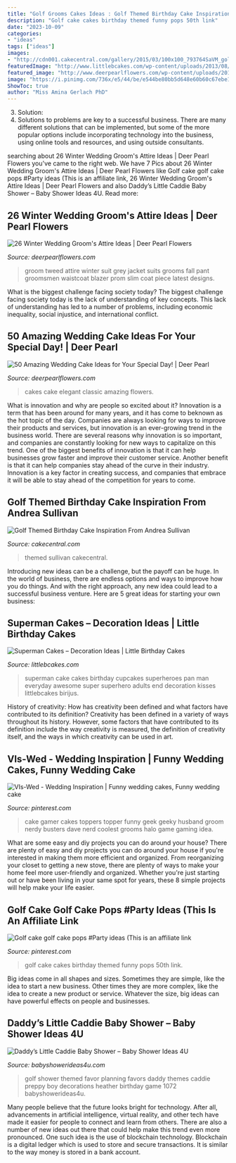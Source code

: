 ```yaml
---
title: "Golf Grooms Cakes Ideas : Golf Themed Birthday Cake Inspiration From Andrea Sullivan"
description: "Golf cake cakes birthday themed funny pops 50th link"
date: "2023-10-09"
categories:
- "ideas"
tags: ["ideas"]
images:
- "http://cdn001.cakecentral.com/gallery/2015/03/100x100_793764SaVM_golf-bag.jpg"
featuredImage: "http://www.littlebcakes.com/wp-content/uploads/2013/08/Superman-Cake-Pan.jpg"
featured_image: "http://www.deerpearlflowers.com/wp-content/uploads/2017/03/Classic-Elegant-Wedding-Cakes-2.jpg"
image: "https://i.pinimg.com/736x/e5/44/be/e544be80bb5d648e60b60c67ebe1e318.jpg"
ShowToc: true
author: "Miss Amina Gerlach PhD"
---
```



3. Solution:
3. Solutions to problems are key to a successful business. There are many different solutions that can be implemented, but some of the more popular options include incorporating technology into the business, using online tools and resources, and using outside consultants.

	

		
searching about 26 Winter Wedding Groom&#039;s Attire Ideas | Deer Pearl Flowers you've came to the right web. We have 7 Pics about 26 Winter Wedding Groom&#039;s Attire Ideas | Deer Pearl Flowers like Golf cake golf cake pops #Party ideas (This is an affiliate link, 26 Winter Wedding Groom&#039;s Attire Ideas | Deer Pearl Flowers and also Daddy’s Little Caddie Baby Shower – Baby Shower Ideas 4U. Read more:
		
    
## 26 Winter Wedding Groom&#039;s Attire Ideas | Deer Pearl Flowers

<img loading=lazy src="http://www.deerpearlflowers.com/wp-content/uploads/2015/09/Winter-Wedding-Grooms-Attire-Ideas-10.jpg" onerror="this.onerror=null;this.src='https://tse3.mm.bing.net/th?id=OIP.ovWz_3NThzHdKAJQW8srKAHaLH&amp;pid=15.1';" alt="26 Winter Wedding Groom&#039;s Attire Ideas | Deer Pearl Flowers">

_Source: deerpearlflowers.com_

>groom tweed attire winter suit grey jacket suits grooms fall pant groomsmen waistcoat blazer prom slim coat piece latest designs. 

	

What is the biggest challenge facing society today?
The biggest challenge facing society today is the lack of understanding of key concepts. This lack of understanding has led to a number of problems, including economic inequality, social injustice, and international conflict.

    
## 50 Amazing Wedding Cake Ideas For Your Special Day! | Deer Pearl

<img loading=lazy src="http://www.deerpearlflowers.com/wp-content/uploads/2017/03/Classic-Elegant-Wedding-Cakes-2.jpg" onerror="this.onerror=null;this.src='https://tse1.mm.bing.net/th?id=OIP.1i8Zc9lJyPmAZeL4LgfWKQHaLH&amp;pid=15.1';" alt="50 Amazing Wedding Cake Ideas for Your Special Day! | Deer Pearl">

_Source: deerpearlflowers.com_

>cakes cake elegant classic amazing flowers. 

	

What is innovation and why are people so excited about it?
Innovation is a term that has been around for many years, and it has come to beknown as the hot topic of the day. Companies are always looking for ways to improve their products and services, but innovation is an ever-growing trend in the business world. There are several reasons why innovation is so important, and companies are constantly looking for new ways to capitalize on this trend. One of the biggest benefits of innovation is that it can help businesses grow faster and improve their customer service. Another benefit is that it can help companies stay ahead of the curve in their industry. Innovation is a key factor in creating success, and companies that embrace it will be able to stay ahead of the competition for years to come.

    
## Golf Themed Birthday Cake Inspiration From Andrea Sullivan

<img loading=lazy src="http://cdn001.cakecentral.com/gallery/2015/03/100x100_793764SaVM_golf-bag.jpg" onerror="this.onerror=null;this.src='https://tse2.mm.bing.net/th?id=OIP.a6oUk20UnXf-BD85Qx9iUQHaJ4&amp;pid=15.1';" alt="Golf Themed Birthday Cake Inspiration From Andrea Sullivan">

_Source: cakecentral.com_

>themed sullivan cakecentral. 

	

Introducing new ideas can be a challenge, but the payoff can be huge. In the world of business, there are endless options and ways to improve how you do things. And with the right approach, any new idea could lead to a successful business venture. Here are 5 great ideas for starting your own business: 

    
## Superman Cakes – Decoration Ideas | Little Birthday Cakes

<img loading=lazy src="http://www.littlebcakes.com/wp-content/uploads/2013/08/Superman-Cake-Pan.jpg" onerror="this.onerror=null;this.src='https://tse4.mm.bing.net/th?id=OIP.TzL8YRlRSdGZxn6rIyYwRQHaJ4&amp;pid=15.1';" alt="Superman Cakes – Decoration Ideas | Little Birthday Cakes">

_Source: littlebcakes.com_

>superman cake cakes birthday cupcakes superheroes pan man everyday awesome super superhero adults end decoration kisses littlebcakes birijus. 

	

History of creativity: How has creativity been defined and what factors have contributed to its definition?
Creativity has been defined in a variety of ways throughout its history. However, some factors that have contributed to its definition include the way creativity is measured, the definition of creativity itself, and the ways in which creativity can be used in art.

    
## VIs-Wed - Wedding Inspiration | Funny Wedding Cakes, Funny Wedding Cake

<img loading=lazy src="https://i.pinimg.com/736x/b0/a0/7e/b0a07e2caaf7ddcc813fb4b62ac07104.jpg" onerror="this.onerror=null;this.src='https://tse3.mm.bing.net/th?id=OIP.TFqxg1JUr3VMEvqNsqNLYwHaJ4&amp;pid=15.1';" alt="VIs-Wed - Wedding Inspiration | Funny wedding cakes, Funny wedding cake">

_Source: pinterest.com_

>cake gamer cakes toppers topper funny geek geeky husband groom nerdy busters dave nerd coolest grooms halo game gaming idea. 

	

What are some easy and diy projects you can do around your house?
There are plenty of easy and diy projects you can do around your house if you're interested in making them more efficient and organized. From reorganizing your closet to getting a new stove, there are plenty of ways to make your home feel more user-friendly and organized. Whether you're just starting out or have been living in your same spot for years, these 8 simple projects will help make your life easier.

    
## Golf Cake Golf Cake Pops #Party Ideas (This Is An Affiliate Link

<img loading=lazy src="https://i.pinimg.com/736x/e5/44/be/e544be80bb5d648e60b60c67ebe1e318.jpg" onerror="this.onerror=null;this.src='https://tse4.mm.bing.net/th?id=OIP.SOZStStxGIMUUzPIOdiu7AHaG4&amp;pid=15.1';" alt="Golf cake golf cake pops #Party ideas (This is an affiliate link">

_Source: pinterest.com_

>golf cake cakes birthday themed funny pops 50th link. 

	

Big ideas come in all shapes and sizes. Sometimes they are simple, like the idea to start a new business. Other times they are more complex, like the idea to create a new product or service. Whatever the size, big ideas can have powerful effects on people and businesses.

    
## Daddy’s Little Caddie Baby Shower – Baby Shower Ideas 4U

<img loading=lazy src="https://babyshowerideas4u.com/wp-content/uploads/2014/02/golf-1072_600x397.jpg" onerror="this.onerror=null;this.src='https://tse4.mm.bing.net/th?id=OIP.geWqr8O04N2mTwQmIhgnwAHaE5&amp;pid=15.1';" alt="Daddy’s Little Caddie Baby Shower – Baby Shower Ideas 4U">

_Source: babyshowerideas4u.com_

>golf shower themed favor planning favors daddy themes caddie preppy boy decorations heather birthday game 1072 babyshowerideas4u. 

	

Many people believe that the future looks bright for technology. After all, advancements in artificial intelligence, virtual reality, and other tech have made it easier for people to connect and learn from others. There are also a number of new ideas out there that could help make this trend even more pronounced. One such idea is the use of blockchain technology. Blockchain is a digital ledger which is used to store and secure transactions. It is similar to the way money is stored in a bank account.

